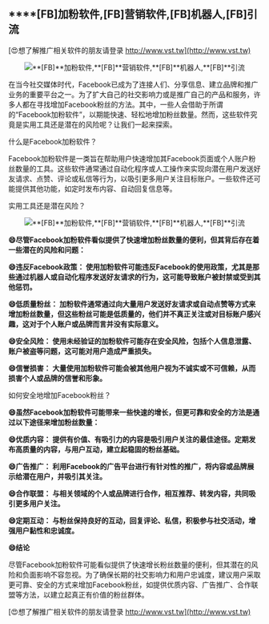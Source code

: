 ## ****[FB]**加粉软件,**[FB]**营销软件,**[FB]**机器人,**[FB]**引流**

[😍想了解推广相关软件的朋友请登录 http://www.vst.tw](http://www.vst.tw)

 <center><img src="https://vst.tw/MP4/tuiguang/png/8.png" alt="**[FB]**加粉软件,**[FB]**营销软件,**[FB]**机器人,**[FB]**引流"></center>

在当今社交媒体时代，Facebook已成为了连接人们、分享信息、建立品牌和推广业务的重要平台之一。为了扩大自己的社交影响力或是推广自己的产品和服务，许多人都在寻找增加Facebook粉丝的方法。其中，一些人会借助于所谓的“Facebook加粉软件”，以期能快速、轻松地增加粉丝数量。然而，这些软件究竟是实用工具还是潜在的风险呢？让我们一起来探索。

什么是Facebook加粉软件？

Facebook加粉软件是一类旨在帮助用户快速增加其Facebook页面或个人账户粉丝数量的工具。这些软件通常通过自动化程序或人工操作来实现向潜在用户发送好友请求、点赞、评论或私信等行为，以吸引更多用户关注目标账户。一些软件还可能提供其他功能，如定时发布内容、自动回复信息等。

实用工具还是潜在风险？

 <center><img src="https://vst.tw/MP4/tuiguang/png/7.png" alt="**[FB]**加粉软件,**[FB]**营销软件,**[FB]**机器人,**[FB]**引流"></center>

**😄尽管Facebook加粉软件看似提供了快速增加粉丝数量的便利，但其背后存在着一些潜在的风险和问题：**

**😄违反Facebook政策： 使用加粉软件可能违反Facebook的使用政策，尤其是那些通过机器人或自动化程序发送好友请求的行为，这可能导致账户被封禁或受到其他惩罚。**

**😄低质量粉丝： 加粉软件通常通过向大量用户发送好友请求或自动点赞等方式来增加粉丝数量，但这些粉丝可能是低质量的，他们并不真正关注或对目标账户感兴趣，这对于个人账户或品牌而言并没有实际意义。**

**😄安全风险： 使用未经验证的加粉软件可能存在安全风险，包括个人信息泄露、账户被盗等问题，这可能对用户造成严重损失。**

**😄信誉损害： 大量使用加粉软件可能会被其他用户视为不诚实或不可信赖，从而损害个人或品牌的信誉和形象。**

如何安全地增加Facebook粉丝？

**😄虽然Facebook加粉软件可能带来一些快速的增长，但更可靠和安全的方法是通过以下途径来增加粉丝数量：**

**😄优质内容： 提供有价值、有吸引力的内容是吸引用户关注的最佳途径。定期发布高质量的内容，与用户互动，建立起稳固的粉丝基础。**

**😄广告推广： 利用Facebook的广告平台进行有针对性的推广，将内容或品牌展示给潜在用户，并吸引其关注。**

**😄合作联盟： 与相关领域的个人或品牌进行合作，相互推荐、转发内容，共同吸引更多用户关注。**

**😄定期互动： 与粉丝保持良好的互动，回复评论、私信，积极参与社交活动，增强用户黏性和忠诚度。**

**😄结论**

尽管Facebook加粉软件可能看似提供了快速增长粉丝数量的便利，但其潜在的风险和负面影响不容忽视。为了确保长期的社交影响力和用户忠诚度，建议用户采取更可靠、安全的方式来增加Facebook粉丝，如提供优质内容、广告推广、合作联盟等方法，以建立起真正有价值的粉丝群体。

[😍想了解推广相关软件的朋友请登录 http://www.vst.tw](http://www.vst.tw)



